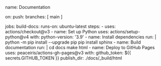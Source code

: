 name: Documentation

on:
  push:
    branches: [ main ]

jobs:
  build-docs:
    runs-on: ubuntu-latest
    steps:
    - uses: actions/checkout@v3
    - name: Set up Python
      uses: actions/setup-python@v4
      with:
        python-version: '3.9'
    - name: Install dependencies
      run: |
        python -m pip install --upgrade pip
        pip install sphinx
    - name: Build documentation
      run: |
        cd docs
        make html
    - name: Deploy to GitHub Pages
      uses: peaceiris/actions-gh-pages@v3
      with:
        github_token: ${{ secrets.GITHUB_TOKEN }}
        publish_dir: ./docs/_build/html
